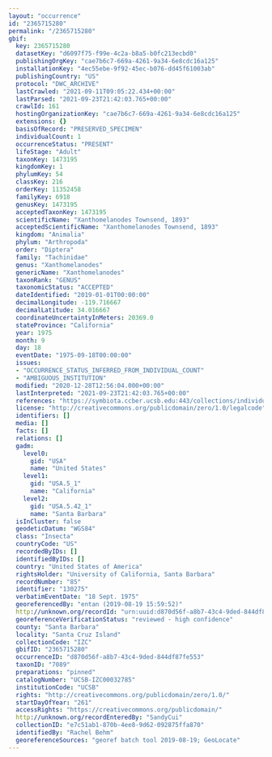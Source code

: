 ```yaml
---
layout: "occurrence"
id: "2365715280"
permalink: "/2365715280"
gbif:
  key: 2365715280
  datasetKey: "d6097f75-f99e-4c2a-b8a5-b0fc213ecbd0"
  publishingOrgKey: "cae7b6c7-669a-4261-9a34-6e8cdc16a125"
  installationKey: "4ec55ebe-9f92-45ec-b076-dd45f61003ab"
  publishingCountry: "US"
  protocol: "DWC_ARCHIVE"
  lastCrawled: "2021-09-11T09:05:22.434+00:00"
  lastParsed: "2021-09-23T21:42:03.765+00:00"
  crawlId: 161
  hostingOrganizationKey: "cae7b6c7-669a-4261-9a34-6e8cdc16a125"
  extensions: {}
  basisOfRecord: "PRESERVED_SPECIMEN"
  individualCount: 1
  occurrenceStatus: "PRESENT"
  lifeStage: "Adult"
  taxonKey: 1473195
  kingdomKey: 1
  phylumKey: 54
  classKey: 216
  orderKey: 11352458
  familyKey: 6918
  genusKey: 1473195
  acceptedTaxonKey: 1473195
  scientificName: "Xanthomelanodes Townsend, 1893"
  acceptedScientificName: "Xanthomelanodes Townsend, 1893"
  kingdom: "Animalia"
  phylum: "Arthropoda"
  order: "Diptera"
  family: "Tachinidae"
  genus: "Xanthomelanodes"
  genericName: "Xanthomelanodes"
  taxonRank: "GENUS"
  taxonomicStatus: "ACCEPTED"
  dateIdentified: "2019-01-01T00:00:00"
  decimalLongitude: -119.716667
  decimalLatitude: 34.016667
  coordinateUncertaintyInMeters: 20369.0
  stateProvince: "California"
  year: 1975
  month: 9
  day: 18
  eventDate: "1975-09-18T00:00:00"
  issues:
  - "OCCURRENCE_STATUS_INFERRED_FROM_INDIVIDUAL_COUNT"
  - "AMBIGUOUS_INSTITUTION"
  modified: "2020-12-28T12:56:04.000+00:00"
  lastInterpreted: "2021-09-23T21:42:03.765+00:00"
  references: "https://symbiota.ccber.ucsb.edu:443/collections/individual/index.php?occid=130275"
  license: "http://creativecommons.org/publicdomain/zero/1.0/legalcode"
  identifiers: []
  media: []
  facts: []
  relations: []
  gadm:
    level0:
      gid: "USA"
      name: "United States"
    level1:
      gid: "USA.5_1"
      name: "California"
    level2:
      gid: "USA.5.42_1"
      name: "Santa Barbara"
  isInCluster: false
  geodeticDatum: "WGS84"
  class: "Insecta"
  countryCode: "US"
  recordedByIDs: []
  identifiedByIDs: []
  country: "United States of America"
  rightsHolder: "University of California, Santa Barbara"
  recordNumber: "85"
  identifier: "130275"
  verbatimEventDate: "18 Sept. 1975"
  georeferencedBy: "entan (2019-08-19 15:59:52)"
  http://unknown.org/recordId: "urn:uuid:d870d56f-a8b7-43c4-9ded-844df87fe553"
  georeferenceVerificationStatus: "reviewed - high confidence"
  county: "Santa Barbara"
  locality: "Santa Cruz Island"
  collectionCode: "IZC"
  gbifID: "2365715280"
  occurrenceID: "d870d56f-a8b7-43c4-9ded-844df87fe553"
  taxonID: "7089"
  preparations: "pinned"
  catalogNumber: "UCSB-IZC00032785"
  institutionCode: "UCSB"
  rights: "http://creativecommons.org/publicdomain/zero/1.0/"
  startDayOfYear: "261"
  accessRights: "https://creativecommons.org/publicdomain/"
  http://unknown.org/recordEnteredBy: "SandyCui"
  collectionID: "e7c51ab1-870b-4ee8-9d62-092875ffa870"
  identifiedBy: "Rachel Behm"
  georeferenceSources: "georef batch tool 2019-08-19; GeoLocate"
---
```

